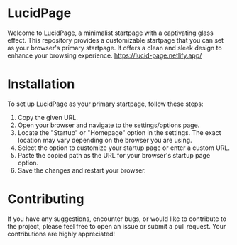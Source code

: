 # LucidPage
Welcome to LucidPage, a minimalist startpage with a captivating glass effect. This repository provides a customizable startpage that you can set as your browser's 
primary startpage. It offers a clean and sleek design to enhance your browsing experience.
https://lucid-page.netlify.app/

# Installation
To set up LucidPage as your primary startpage, follow these steps:
1.	Copy the given URL.
2.	Open your browser and navigate to the settings/options page.
3.	Locate the "Startup" or "Homepage" option in the settings. The exact location may vary depending on the browser you are using.
4.	Select the option to customize your startup page or enter a custom URL.
5.	Paste the copied path as the URL for your browser's startup page option.
6.	Save the changes and restart your browser.

# Contributing
If you have any suggestions, encounter bugs, or would like to contribute to the project, please feel free to open an issue or submit a pull request. Your contributions are highly appreciated!


